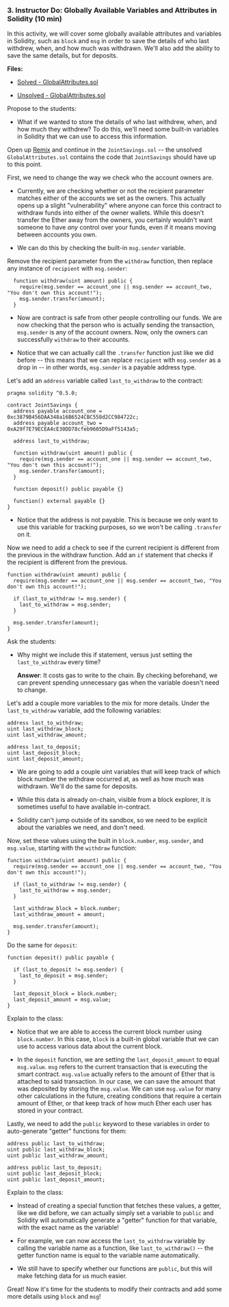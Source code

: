 ### 3. Instructor Do: Globally Available Variables and Attributes in Solidity (10 min)

In this activity, we will cover some globally available attributes and variables in Solidity, such as
`block` and `msg` in order to save the details of who last withdrew, when, and how much was withdrawn.
We'll also add the ability to save the same details, but for deposits.

**Files:**

* [Solved - GlobalAttributes.sol](Activities/03-Ins_Global_Attributes/Solved/GlobalAttributes.sol)

* [Unsolved - GlobalAttributes.sol](Activities/03-Ins_Global_Attributes/Unsolved/GlobalAttributes.sol)

Propose to the students:

* What if we wanted to store the details of who last withdrew, when, and how much they withdrew?
  To do this, we'll need some built-in variables in Solidity that we can use to access
  this information.

Open up [Remix](https://remix.ethereum.org) and continue in the `JointSavings.sol` -- the unsolved `GlobalAttributes.sol`
contains the code that `JointSavings` should have up to this point.

First, we need to change the way we check who the account owners are.

* Currently, we are checking whether or not the recipient parameter matches either of the accounts we set as the owners.
  This actually opens up a slight "vulnerability" where anyone can force this contract to withdraw funds into either of the
  owner wallets. While this doesn't transfer the Ether away from the owners, you certainly wouldn't want someone to have *any*
  control over your funds, even if it means moving between accounts you own.

* We can do this by checking the built-in `msg.sender` variable.

Remove the recipient parameter from the `withdraw` function, then replace any instance of `recipient` with `msg.sender`:

```solidity
  function withdraw(uint amount) public {
    require(msg.sender == account_one || msg.sender == account_two, "You don't own this account!");
    msg.sender.transfer(amount);
  }
```

* Now are contract is safe from other people controlling our funds. We are now checking that the person who is actually
  sending the transaction, `msg.sender` is any of the account owners. Now, only the owners can successfully `withdraw` to their accounts.

* Notice that we can actually call the `.transfer` function just like we did before -- this means that we can replace `recipient`
  with `msg.sender` as a drop in -- in other words, `msg.sender` is a payable address type.

Let's add an `address` variable called `last_to_withdraw` to the contract:

```solidity
pragma solidity ^0.5.0;

contract JointSavings {
  address payable account_one = 0xc3879B456DAA348a16B6524CBC558d2CC984722c;
  address payable account_two = 0xA29f7E79ECEA4cE30DD78cfeb9605D9aFf5143a5;

  address last_to_withdraw;

  function withdraw(uint amount) public {
    require(msg.sender == account_one || msg.sender == account_two, "You don't own this account!");
    msg.sender.transfer(amount);
  }

  function deposit() public payable {}

  function() external payable {}
}
```

* Notice that the address is not payable. This is because we only want to use this variable for tracking purposes,
  so we won't be calling `.transfer` on it.

Now we need to add a check to see if the current recipient is different from the previous in the withdraw function.
Add an `if` statement that checks if the recipient is different from the previous.

```solidity
function withdraw(uint amount) public {
  require(msg.sender == account_one || msg.sender == account_two, "You don't own this account!");

  if (last_to_withdraw != msg.sender) {
    last_to_withdraw = msg.sender;
  }

  msg.sender.transfer(amount);
}
```

Ask the students:

* Why might we include this if statement, versus just setting the `last_to_withdraw` every time?

  **Answer**: It costs gas to write to the chain. By checking beforehand, we can prevent spending unnecessary gas
  when the variable doesn't need to change.

Let's add a couple more variables to the mix for more details. Under the `last_to_withdraw` variable,
add the following variables:

```solidity
address last_to_withdraw;
uint last_withdraw_block;
uint last_withdraw_amount;

address last_to_deposit;
uint last_deposit_block;
uint last_deposit_amount;
```

* We are going to add a couple uint variables that will keep track of which block number the withdraw occurred at,
  as well as how much was withdrawn. We'll do the same for deposits.

* While this data is already on-chain, visible from a block explorer, it is sometimes useful to have available in-contract.

* Solidity can't jump outside of its sandbox, so we need to be explicit about the variables we need, and don't need.

Now, set these values using the built in `block.number`, `msg.sender`, and `msg.value`, starting with the `withdraw` function:

```solidity
function withdraw(uint amount) public {
  require(msg.sender == account_one || msg.sender == account_two, "You don't own this account!");

  if (last_to_withdraw != msg.sender) {
    last_to_withdraw = msg.sender;
  }

  last_withdraw_block = block.number;
  last_withdraw_amount = amount;

  msg.sender.transfer(amount);
}
```

Do the same for `deposit`:

```solidity
function deposit() public payable {

  if (last_to_deposit != msg.sender) {
    last_to_deposit = msg.sender;
  }

  last_deposit_block = block.number;
  last_deposit_amount = msg.value;
}
```

Explain to the class:

* Notice that we are able to access the current block number using `block.number`. In this case, `block` is a built-in
  global variable that we can use to access various data about the current block.

* In the `deposit` function, we are setting the `last_deposit_amount` to equal `msg.value`.
  `msg` refers to the current transaction that is executing the smart contract. `msg.value` actually refers
  to the amount of Ether that is attached to said transaction. In our case, we can save the amount that was deposited by
  storing the `msg.value`. We can use `msg.value` for many other calculations in the future, creating conditions that require
  a certain amount of Ether, or that keep track of how much Ether each user has stored in your contract.

Lastly, we need to add the `public` keyword to these variables in order to auto-generate "getter" functions for them:

```solidity
address public last_to_withdraw;
uint public last_withdraw_block;
uint public last_withdraw_amount;

address public last_to_deposit;
uint public last_deposit_block;
uint public last_deposit_amount;
```

Explain to the class:

* Instead of creating a special function that fetches these values, a getter, like we did before,
  we can actually simply set a variable to `public` and Solidity will automatically generate a "getter" function
  for that variable, with the exact name as the variable!

* For example, we can now access the `last_to_withdraw` variable by calling the variable name as a function,
  like `last_to_withdraw()` -- the getter function name is equal to the variable name automatically.

* We still have to specify whether our functions are `public`, but this will make fetching data for us much easier.

Great! Now it's time for the students to modify their contracts and add some more details using `block` and `msg`!

